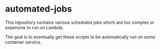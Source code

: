 # automated-jobs
This repository contains various scheduled jobs which are too complex or expensive to run on Lambda.

The goal is to eventually get these scripts to be automatically run on some container service.
